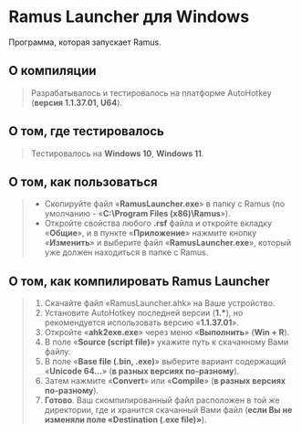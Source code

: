 # Ramus Launcher для Windows
Программа, которая запускает Ramus. 

## О компиляции
> Разрабатывалось и тестировалось на платформе AutoHotkey (**версия 1.1.37.01, U64**).

## О том, где тестировалось
> Тестировалось на **Windows 10**, **Windows 11**.

## О том, как пользоваться
> * Скопируйте файл «**RamusLauncher.exe**» в папку с Ramus (по умолчанию - «**C:\Program Files (x86)\Ramus**»).
> * Откройте свойства любого **.rsf** файла и откройте вкладку «**Общие**», и в пункте «**Приложение**» нажмите кнопку «**Изменить**» и выберите файл «**RamusLauncher.exe**», который уже должен находиться в папке с Ramus.

## О том, как компилировать Ramus Launcher
> 1. Скачайте файл «RamusLauncher.ahk» на Ваше устройство.
> 2. Установите AutoHotkey последней версии (**1.\***), но рекомендуется использовать версию «**1.1.37.01**».
> 3. Откройте «**ahk2exe.exe**» через меню «**Выполнить**» (**Win + R**).
> 4. В поле «**Source (script file)**» укажите путь к скачанному Вами файлу.
> 5. В поле «**Base file (.bin, .exe)**» выберите вариант содержащий «**Unicode 64...**» (**в разных версиях по-разному**).
> 6. Затем нажмите «**Convert**» или «**Compile**» (**в разных версиях по-разному**).
> 7. **Готово**. Ваш скомпилированный файл расположен в той же директории, где и хранится скачанный Вами файл (**если Вы не изменяли поле «Destination (.exe file)»**).

